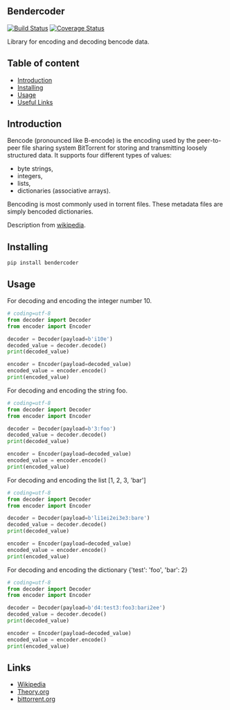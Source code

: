 ## Bendercoder
[![Build Status](https://travis-ci.org/m19t12/bendercoder.svg?branch=master)](https://travis-ci.org/m19t12/bendercoder)
[![Coverage Status](https://coveralls.io/repos/github/m19t12/bencoder/badge.svg?branch=master)](https://coveralls.io/github/m19t12/bencoder?branch=master)

Library for encoding and decoding bencode data.

## Table of content
- [Introduction](#introduction)
- [Installing](#installing)
- [Usage](#usage)
- [Useful Links](#links)

## Introduction
Bencode (pronounced like B-encode) is the encoding used by the peer-to-peer file sharing system BitTorrent for storing and transmitting loosely structured data.
It supports four different types of values:
- byte strings,
- integers,
- lists,
- dictionaries (associative arrays).

Bencoding is most commonly used in torrent files. These metadata files are simply bencoded dictionaries.

Description from [wikipedia](https://en.wikipedia.org/wiki/Bencode).

## Installing
```
pip install bendercoder
```

## Usage
For decoding and encoding the integer number 10.
```python
# coding=utf-8
from decoder import Decoder
from encoder import Encoder

decoder = Decoder(payload=b'i10e')
decoded_value = decoder.decode()
print(decoded_value)

encoder = Encoder(payload=decoded_value)
encoded_value = encoder.encode()
print(encoded_value)
```
For decoding and encoding the string foo.
```python
# coding=utf-8
from decoder import Decoder
from encoder import Encoder

decoder = Decoder(payload=b'3:foo')
decoded_value = decoder.decode()
print(decoded_value)

encoder = Encoder(payload=decoded_value)
encoded_value = encoder.encode()
print(encoded_value)
```
For decoding and encoding the list [1, 2, 3, 'bar']
```python
# coding=utf-8
from decoder import Decoder
from encoder import Encoder

decoder = Decoder(payload=b'li1ei2ei3e3:bare')
decoded_value = decoder.decode()
print(decoded_value)

encoder = Encoder(payload=decoded_value)
encoded_value = encoder.encode()
print(encoded_value)
```
For decoding and encoding the dictionary {'test': 'foo', 'bar': 2}
```python
# coding=utf-8
from decoder import Decoder
from encoder import Encoder

decoder = Decoder(payload=b'd4:test3:foo3:bari2ee')
decoded_value = decoder.decode()
print(decoded_value)

encoder = Encoder(payload=decoded_value)
encoded_value = encoder.encode()
print(encoded_value)
```

## Links
- [Wikipedia](https://en.wikipedia.org/wiki/Bencode)
- [Theory.org](https://wiki.theory.org/index.php/BitTorrentSpecification)
- [bittorrent.org](http://www.bittorrent.org/beps/bep_0003.html)
